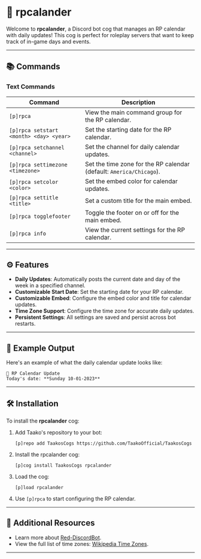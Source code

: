 # 📅 rpcalander

Welcome to **rpcalander**, a Discord bot cog that manages an RP calendar with daily updates! This cog is perfect for roleplay servers that want to keep track of in-game days and events.

---

## 📚 Commands

### Text Commands

| Command                                 | Description                                                         |
| --------------------------------------- | ------------------------------------------------------------------- |
| `[p]rpca`                               | View the main command group for the RP calendar.                    |
| `[p]rpca setstart <month> <day> <year>` | Set the starting date for the RP calendar.                          |
| `[p]rpca setchannel <channel>`          | Set the channel for daily calendar updates.                         |
| `[p]rpca settimezone <timezone>`        | Set the time zone for the RP calendar (default: `America/Chicago`). |
| `[p]rpca setcolor <color>`              | Set the embed color for calendar updates.                           |
| `[p]rpca settitle <title>`              | Set a custom title for the main embed.                              |
| `[p]rpca togglefooter`                  | Toggle the footer on or off for the main embed.                     |
| `[p]rpca info`                          | View the current settings for the RP calendar.                      |

---

## ⚙️ Features

- **Daily Updates**: Automatically posts the current date and day of the week in a specified channel.
- **Customizable Start Date**: Set the starting date for your RP calendar.
- **Customizable Embed**: Configure the embed color and title for calendar updates.
- **Time Zone Support**: Configure the time zone for accurate daily updates.
- **Persistent Settings**: All settings are saved and persist across bot restarts.

---

## 🌟 Example Output

Here's an example of what the daily calendar update looks like:

```
📅 RP Calendar Update
Today's date: **Sunday 10-01-2023**
```

---

## 🛠️ Installation

To install the **rpcalander** cog:

1. Add Taako's repository to your bot:

   ```
   [p]repo add TaakosCogs https://github.com/TaakoOfficial/TaakosCogs
   ```

2. Install the rpcalander cog:

   ```
   [p]cog install TaakosCogs rpcalander
   ```

3. Load the cog:

   ```
   [p]load rpcalander
   ```

4. Use `[p]rpca` to start configuring the RP calendar.

---

## 🔗 Additional Resources

- Learn more about [Red-DiscordBot](https://github.com/Cog-Creators/Red-DiscordBot/tree/V3/develop).
- View the full list of time zones: [Wikipedia Time Zones](https://en.wikipedia.org/wiki/List_of_tz_database_time_zones).

---

